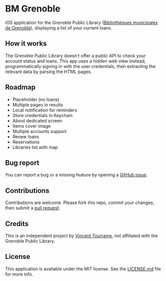 # BM Grenoble

iOS application for the Grenoble Public Library ([Bibliothèques municipales de Grenoble](https://www.bm-grenoble.fr)), displaying a list of your current loans. 

## How it works

The Grenoble Public Library doesn’t offer a public API to check your account status and loans. This app uses a hidden web view instead, programmatically signing in with the user credentials, then extracting the relevant data by parsing the HTML pages.

## Roadmap

- Placeholder (no loans)
- Multiple pages in results
- Local notification for reminders
- Store credentials in Keychain
- About dedicated screen
- Items cover image
- Multiple accounts support
- Renew loans
- Reservations
- Libraries list with map

## Bug report

You can report a bug or a missing feature by opening a [GitHub issue](https://github.com/vtourraine/bm-grenoble-ios/issues).

## Contributions

Contributions are welcome. Please fork this repo, commit your changes, then submit a [pull request](https://github.com/vtourraine/bm-grenoble-ios/pulls).

## Credits

This is an independent project by [Vincent Tourraine](https://www.vtourraine.net), not affiliated with the Grenoble Public Library.  

## License

This application is available under the MIT license. See the [LICENSE.md](./LICENSE.txt) file for more info.
